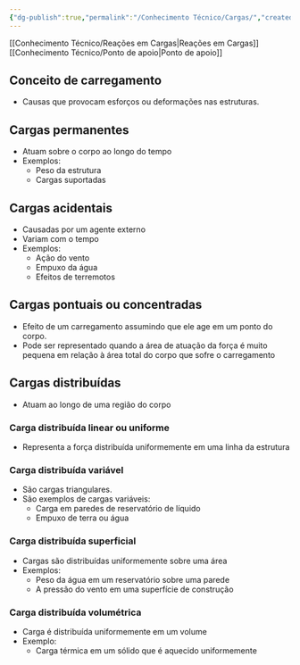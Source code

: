 ```yaml
---
{"dg-publish":true,"permalink":"/Conhecimento Técnico/Cargas/","created":"","updated":""}
---
```



[[Conhecimento Técnico/Reações em Cargas\|Reações em Cargas]]
[[Conhecimento Técnico/Ponto de apoio\|Ponto de apoio]]

## Conceito de carregamento
 - Causas que provocam esforços ou deformações nas estruturas.

## Cargas permanentes
- Atuam sobre o corpo ao longo do tempo
- Exemplos:
	- Peso da estrutura
	- Cargas suportadas

## Cargas acidentais
- Causadas por um agente externo
- Variam com o tempo
- Exemplos:
	- Ação do vento
	- Empuxo da água
	- Efeitos de terremotos

## Cargas pontuais ou concentradas
 - Efeito de um carregamento assumindo que ele age em um ponto do corpo.
 - Pode ser representado quando a área de atuação da força é muito pequena em relação à área total do corpo que sofre o carregamento

## Cargas distribuídas
- Atuam ao longo de uma região do corpo

### Carga distribuída linear ou uniforme
 - Representa a força distribuída uniformemente em uma linha da estrutura

### Carga distribuída variável
 - São cargas triangulares. 
 - São exemplos de cargas variáveis:
	 - Carga em paredes de reservatório de líquido
	 - Empuxo de terra ou água

### Carga distribuída superficial
 - Cargas são distribuídas uniformemente sobre uma área
 - Exemplos:
	 - Peso da água em um reservatório sobre uma parede
	 - A pressão do vento em uma superfície de construção

### Carga distribuída volumétrica
 - Carga é distribuída uniformemente em um volume
 - Exemplo:
	 - Carga térmica em um sólido que é aquecido uniformemente